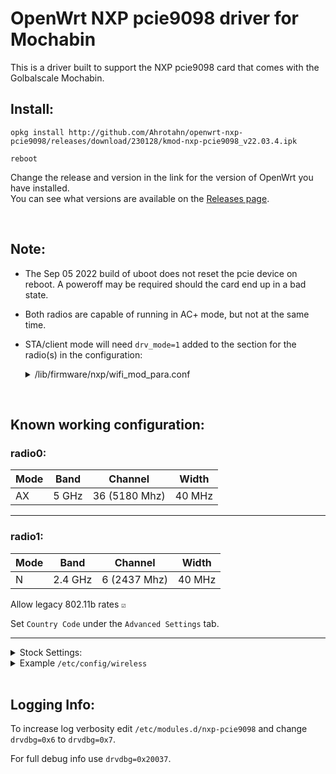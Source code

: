 # OpenWrt NXP pcie9098 driver for Mochabin

This is a driver built to support the NXP pcie9098 card that comes with the Golbalscale Mochabin.  

## Install:

```
opkg install http://github.com/Ahrotahn/openwrt-nxp-pcie9098/releases/download/230128/kmod-nxp-pcie9098_v22.03.4.ipk
```
```
reboot
```
Change the release and version in the link for the version of OpenWrt you have installed.<br>
You can see what versions are available on the [Releases page](https://github.com/Ahrotahn/openwrt-nxp-pcie9098/releases).

<br>

## Note:

* The Sep 05 2022 build of uboot does not reset the pcie device on reboot.  A poweroff may be required should the card end up in a bad state.  

* Both radios are capable of running in AC+ mode, but not at the same time.  

* STA/client mode will need `drv_mode=1` added to the section for the radio(s) in the configuration:
   <details><summary>/lib/firmware/nxp/wifi_mod_para.conf</summary>

   ```
   PCIE9098_0 = {
       drv_mode=1
       cfg80211_wext=0xf
       max_vir_bss=1
       cal_data_cfg=none
       ps_mode=2
       auto_ds=2
       host_mlme=1
       fw_name=nxp/pcieuart9098_combo_v1.bin
   }
   ```
   </details>

<br>

## Known working configuration:

### radio0:

Mode|Band |Channel      |Width 
----|-----|-------------|------
AX  |5 GHz|36 (5180 Mhz)|40 MHz

---

### radio1:

Mode|Band   |Channel     |Width 
----|-------|------------|------
N   |2.4 GHz|6 (2437 Mhz)|40 MHz

Allow legacy 802.11b rates `☑`

Set `Country Code` under the `Advanced Settings` tab.  

---

<details>
<summary>Stock Settings:</summary>

### radio0:

Mode|Channel      |Width 
----|-------------|------
AC  |36 (5180 Mhz)|40 MHz

---

### radio1:

Mode|Band   |Channel     |Width 
----|-------|------------|------
N   |2.4 GHz|6 (2437 Mhz)|40 MHz

Allow legacy 802.11b rates `☑`

Set `Country Code` under the `Advanced Settings` tab.  

---

</details>

<details>
<summary>Example <code>/etc/config/wireless</code></summary>

```
config wifi-device 'radio0'
	option type 'mac80211'
	option cell_density '0'
	option band '5g'
	option country 'US'
	option channel '36'
	option htmode 'VHT40'

config wifi-device 'radio1'
	option type 'mac80211'
	option cell_density '0'
	option htmode 'HT40'
	option band '2g'
	option channel '6'
	option country 'US'
	option legacy_rates '1'

config wifi-iface 'wifinet0'
	option device 'radio0'
	option mode 'ap'
	option ssid 'YourAP1'
	option key 'password'
	option network 'lan'
	option encryption 'psk2'

config wifi-iface 'wifinet1'
	option device 'radio1'
	option mode 'ap'
	option ssid 'YourAP2'
	option encryption 'psk2'
	option key 'password'
	option network 'lan'
```

</details>

<br>

## Logging Info:

To increase log verbosity edit `/etc/modules.d/nxp-pcie9098` and change `drvdbg=0x6` to `drvdbg=0x7`.  

For full debug info use `drvdbg=0x20037`.  
